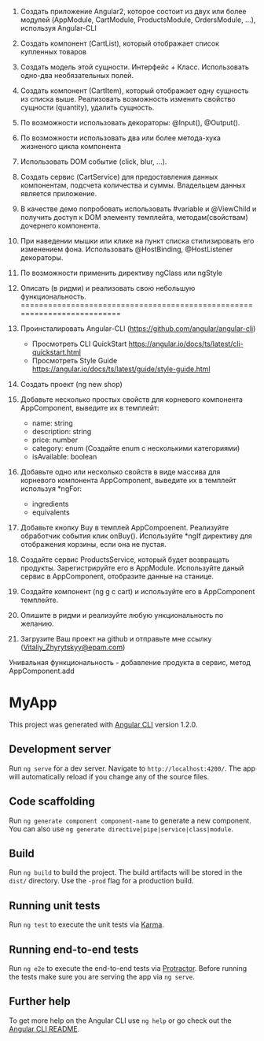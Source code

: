 
1. Создать приложение Angular2, которое состоит из двух или более модулей (AppModule, CartModule, ProductsModule, OrdersModule, ...), используя Angular-CLI
2. Создать компонент (CartList), который отображает список купленных товаров
3. Создать модель этой сущности. Интерфейс + Класс. Использовать одно-два необязательных полей.
4. Создать компонент (СartItem), который отображает одну сущность из списка выше. Реализовать возможность изменить свойство сущности (quantity), удалить сущность. 
5. По возможности использовать декораторы: @Input(), @Output().
6. По возможности использовать два или более метода-хука жизненого цикла компонента
7. Использовать DOM событие (click, blur, ...).
8. Создать сервис (CartService) для предоставления данных компонентам, подсчета количества и суммы. Владельцем данных является приложение.
9. В качестве демо попробовать использовать #variable и @ViewChild и получить доступ к DOM элементу темплейта, методам(свойствам) дочернего компонента.
10. При наведении мышки или клике на пункт списка стилизировать его изменением фона. Использовать @HostBinding, @HostListener декораторы.
11. По возможности применить директиву ngClass или ngStyle
12. Описать (в ридми) и реализовать свою небольшую функциональность.
=========================================================================


1. Проинсталировать Angular-CLI (https://github.com/angular/angular-cli)
	- Просмотреть CLI QuickStart https://angular.io/docs/ts/latest/cli-quickstart.html
	- Просмотреть Style Guide https://angular.io/docs/ts/latest/guide/style-guide.html
2. Создать проект (ng new shop)
3. Добавьте несколько простых свойств для корневого компонента AppComponent, выведите их в темплейт:
	- name: string
	- description: string
	- price: number
	- category: enum (Создайте enum с несколькими категориями)
	- isAvailable: boolean
4. Добавьте одно или несколько свойств в виде массива для корневого компонента AppComponent, выведите их в темплейт используя *ngFor: 
	- ingredients
	- equivalents
5. Добавьте кнопку Buy в темплей AppCompoenent. Реализуйте обработчик события клик onBuy(). Используйте *ngIf директиву для отображения корзины, если она не пустая.
6. Создайте сервис ProductsService, который будет возвращать продукты. Зарегистрируйте его в AppModule. Используйте даный сервис в AppComponent, отобразите данные на станице.
7. Создайте компонент (ng g c cart) и используйте его в AppComponent темплейте.
8. Опишите в ридми и реализуйте любую ункциональность по желанию.
9. Загрузите Ваш проект на github и отправьте мне ссылку (Vitaliy_Zhyrytskyy@epam.com)

Унивальная функциональность - добавление продукта в сервис, метод AppComponent.add



# MyApp

This project was generated with [Angular CLI](https://github.com/angular/angular-cli) version 1.2.0.

## Development server

Run `ng serve` for a dev server. Navigate to `http://localhost:4200/`. The app will automatically reload if you change any of the source files.

## Code scaffolding

Run `ng generate component component-name` to generate a new component. You can also use `ng generate directive|pipe|service|class|module`.

## Build

Run `ng build` to build the project. The build artifacts will be stored in the `dist/` directory. Use the `-prod` flag for a production build.

## Running unit tests

Run `ng test` to execute the unit tests via [Karma](https://karma-runner.github.io).

## Running end-to-end tests

Run `ng e2e` to execute the end-to-end tests via [Protractor](http://www.protractortest.org/).
Before running the tests make sure you are serving the app via `ng serve`.

## Further help

To get more help on the Angular CLI use `ng help` or go check out the [Angular CLI README](https://github.com/angular/angular-cli/blob/master/README.md).
